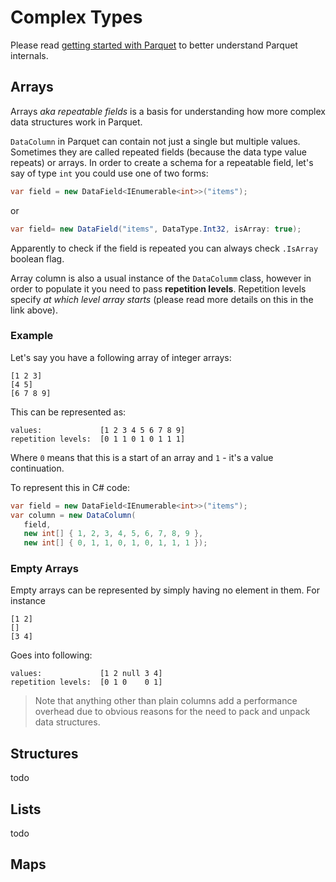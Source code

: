 # Complex Types

Please read [getting started with Parquet](parquet-getting-started.md) to better understand Parquet internals.

## Arrays

Arrays *aka repeatable fields* is a basis for understanding how more complex data structures work in Parquet.

`DataColumn` in Parquet can contain not just a single but multiple values. Sometimes they are called repeated fields (because the data type value repeats) or arrays. In order to create a schema for a repeatable field, let's say of type `int` you could use one of two forms:

```csharp
var field = new DataField<IEnumerable<int>>("items");
```
or
```csharp
var field= new DataField("items", DataType.Int32, isArray: true);
```

Apparently to check if the field is repeated you can always check `.IsArray` boolean flag.

Array column is also a usual instance of the `DataColumm` class, however in order to populate it you need to pass **repetition levels**. Repetition levels specify *at which level array starts* (please read more details on this in the link above). 

### Example

Let's say you have a following array of integer arrays:

```
[1 2 3]
[4 5]
[6 7 8 9]
```

This can be represented as:

```
values:             [1 2 3 4 5 6 7 8 9]
repetition levels:  [0 1 1 0 1 0 1 1 1]
```

Where `0` means that this is a start of an array and `1` - it's a value continuation.

To represent this in C# code:

```csharp
var field = new DataField<IEnumerable<int>>("items");
var column = new DataColumn(
   field,
   new int[] { 1, 2, 3, 4, 5, 6, 7, 8, 9 },
   new int[] { 0, 1, 1, 0, 1, 0, 1, 1, 1 });
```

### Empty Arrays

Empty arrays can be represented by simply having no element in them. For instance

```
[1 2]
[]
[3 4]
```

Goes into following:

```
values:             [1 2 null 3 4]
repetition levels:  [0 1 0    0 1]
```

> Note that anything other than plain columns add a performance overhead due to obvious reasons for the need to pack and unpack data structures.

## Structures

todo

## Lists

todo

## Maps

##
